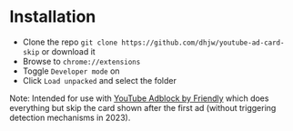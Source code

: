 # Installation
- Clone the repo `git clone https://github.com/dhjw/youtube-ad-card-skip` or download it
- Browse to `chrome://extensions`
- Toggle `Developer mode` on
- Click `Load unpacked` and select the folder

Note: Intended for use with [YouTube Adblock by Friendly](https://chromewebstore.google.com/detail/youtube-adblock-by-friend/ehfcoplbhoohillcmlophcfghpeilfjc) which does everything but skip the card shown after the first ad (without triggering detection mechanisms in 2023).